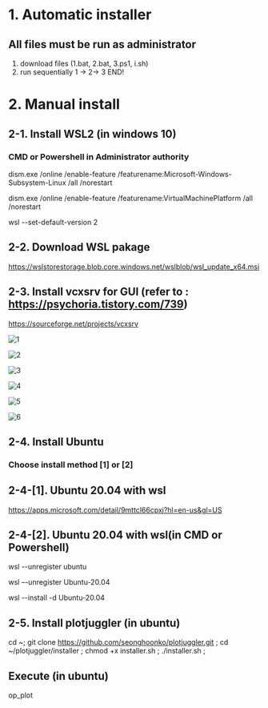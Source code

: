 # 1. Automatic installer
## All files must be run as administrator
 1. download files (1.bat, 2.bat, 3.ps1, i.sh)
 2. run sequentially   1 -> 2-> 3
   END!


# 2. Manual install
## 2-1. Install WSL2 (in windows 10)
### CMD or Powershell in Administrator authority
  
dism.exe /online /enable-feature /featurename:Microsoft-Windows-Subsystem-Linux /all /norestart

dism.exe /online /enable-feature /featurename:VirtualMachinePlatform /all /norestart

wsl --set-default-version 2

## 2-2. Download WSL pakage

https://wslstorestorage.blob.core.windows.net/wslblob/wsl_update_x64.msi

## 2-3. Install vcxsrv for GUI   (refer to : https://psychoria.tistory.com/739)

https://sourceforge.net/projects/vcxsrv

![1](https://github.com/seonghoonko/plotjuggler/assets/68089983/8828b3bb-8fed-450e-b549-5b31fe0a42d6)

![2](https://github.com/seonghoonko/plotjuggler/assets/68089983/00d77df6-8f90-40bf-b464-c5dce0b3c07f)

![3](https://github.com/seonghoonko/plotjuggler/assets/68089983/fd15f628-1555-4b61-b104-5658958ae00b)

![4](https://github.com/seonghoonko/plotjuggler/assets/68089983/c969646e-4656-45f3-93e9-afa09d0a6fb0)

![5](https://github.com/seonghoonko/plotjuggler/assets/68089983/64149671-eac5-4f36-ad36-2ccd67569b6d)

![6](https://github.com/seonghoonko/plotjuggler/assets/68089983/f0ca426f-c7e8-4be8-95e3-1bbe44158b69)

 

## 2-4. Install Ubuntu
### Choose install method [1] or [2]

## 2-4-[1]. Ubuntu 20.04 with wsl  

https://apps.microsoft.com/detail/9mttcl66cpxj?hl=en-us&gl=US

## 2-4-[2]. Ubuntu 20.04 with wsl(in CMD or Powershell)


wsl --unregister ubuntu 

wsl –-unregister Ubuntu-20.04

wsl --install -d Ubuntu-20.04

## 2-5. Install plotjuggler  (in ubuntu)


cd ~; git clone https://github.com/seonghoonko/plotjuggler.git ; 
cd ~/plotjuggler/installer ;
chmod +x installer.sh ; ./installer.sh ; 

## Execute (in ubuntu)

op_plot

